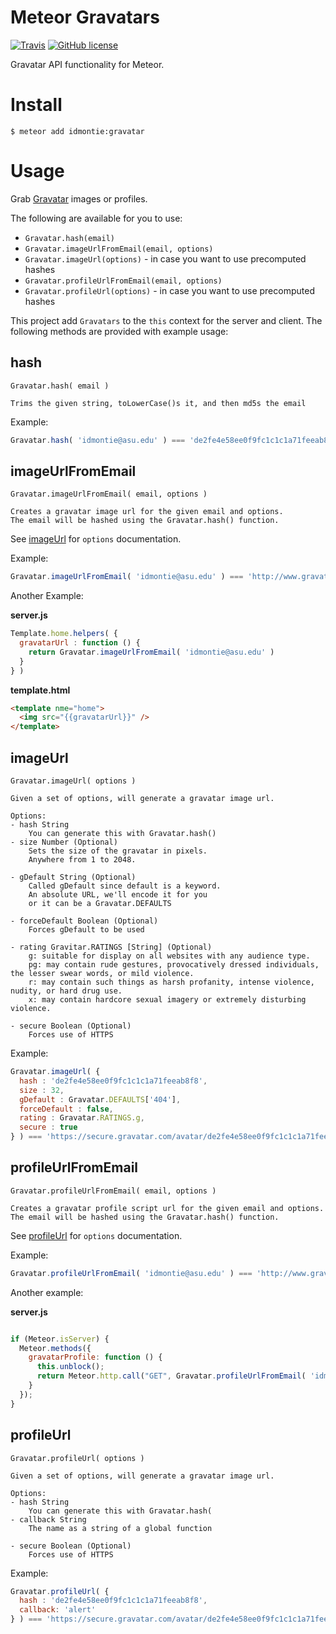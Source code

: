 Meteor Gravatars
================

[![Travis](https://img.shields.io/travis/idmontie/meteor-gravatar.svg?style=flat)](https://travis-ci.org/idmontie/meteor-gravatar) 
[![GitHub license](https://img.shields.io/:license-mit-blue.svg?style=flat)](https://github.com/idmontie/gravatar/blob/master/LICENSE.md)

Gravatar API functionality for Meteor.

# Install

```
$ meteor add idmontie:gravatar
```

# Usage

Grab [Gravatar](https://en.gravatar.com/) images or profiles.

The following are available for you to use:

* `Gravatar.hash(email)`
* `Gravatar.imageUrlFromEmail(email, options)`
* `Gravatar.imageUrl(options)` - in case you want to use precomputed hashes
* `Gravatar.profileUrlFromEmail(email, options)`
* `Gravatar.profileUrl(options)` - in case you want to use precomputed hashes


This project add `Gravatars` to the `this` context for the server and client.  The following methods are provided with example usage:

## hash

`Gravatar.hash( email )`

```
Trims the given string, toLowerCase()s it, and then md5s the email
```

Example:

```js
Gravatar.hash( 'idmontie@asu.edu' ) === 'de2fe4e58ee0f9fc1c1c1a71feeab8f8'
```

## imageUrlFromEmail

`Gravatar.imageUrlFromEmail( email, options )`

```
Creates a gravatar image url for the given email and options.
The email will be hashed using the Gravatar.hash() function.
```

See [imageUrl](#imageurl) for `options` documentation.

Example:

```js
Gravatar.imageUrlFromEmail( 'idmontie@asu.edu' ) === 'http://www.gravatar.com/avatar/de2fe4e58ee0f9fc1c1c1a71feeab8f8'
```

Another Example:

**server.js**
```js
Template.home.helpers( {
  gravatarUrl : function () {
    return Gravatar.imageUrlFromEmail( 'idmontie@asu.edu' )
  }
} )
```

**template.html**
```html
<template nme="home">
  <img src="{{gravatarUrl}}" />
</template>
```

## imageUrl

`Gravatar.imageUrl( options )`

```
Given a set of options, will generate a gravatar image url.

Options:
- hash String
    You can generate this with Gravatar.hash()
- size Number (Optional)
    Sets the size of the gravatar in pixels.
    Anywhere from 1 to 2048.

- gDefault String (Optional)
    Called gDefault since default is a keyword.
    An absolute URL, we'll encode it for you 
    or it can be a Gravatar.DEFAULTS

- forceDefault Boolean (Optional)
    Forces gDefault to be used

- rating Gravitar.RATINGS [String] (Optional)
    g: suitable for display on all websites with any audience type.
    pg: may contain rude gestures, provocatively dressed individuals, the lesser swear words, or mild violence.
    r: may contain such things as harsh profanity, intense violence, nudity, or hard drug use.
    x: may contain hardcore sexual imagery or extremely disturbing violence.

- secure Boolean (Optional)
    Forces use of HTTPS
```

Example:

```js
Gravatar.imageUrl( {
  hash : 'de2fe4e58ee0f9fc1c1c1a71feeab8f8',
  size : 32,
  gDefault : Gravatar.DEFAULTS['404'],
  forceDefault : false,
  rating : Gravatar.RATINGS.g,
  secure : true
} ) === 'https://secure.gravatar.com/avatar/de2fe4e58ee0f9fc1c1c1a71feeab8f8?s=32&d=404&r=g'
```

## profileUrlFromEmail

`Gravatar.profileUrlFromEmail( email, options )`

```
Creates a gravatar profile script url for the given email and options.
The email will be hashed using the Gravatar.hash() function.
```

See [profileUrl](#profileurl) for `options` documentation.

Example:

```js
Gravatar.profileUrlFromEmail( 'idmontie@asu.edu' ) === 'http://www.gravatar.com/avatar/de2fe4e58ee0f9fc1c1c1a71feeab8f8'
```

Another example:

**server.js**
```js

if (Meteor.isServer) {
  Meteor.methods({
    gravatarProfile: function () {
      this.unblock();
      return Meteor.http.call("GET", Gravatar.profileUrlFromEmail( 'idmontie@asu.edu' ) );
    }
  });
}

```


## profileUrl

`Gravatar.profileUrl( options )`

```
Given a set of options, will generate a gravatar image url.

Options:
- hash String
    You can generate this with Gravatar.hash(
- callback String
    The name as a string of a global function

- secure Boolean (Optional)
    Forces use of HTTPS
```

Example:

```js
Gravatar.profileUrl( {
  hash : 'de2fe4e58ee0f9fc1c1c1a71feeab8f8',
  callback: 'alert'
} ) === 'https://secure.gravatar.com/avatar/de2fe4e58ee0f9fc1c1c1a71feeab8f8?callback=alert'
```
